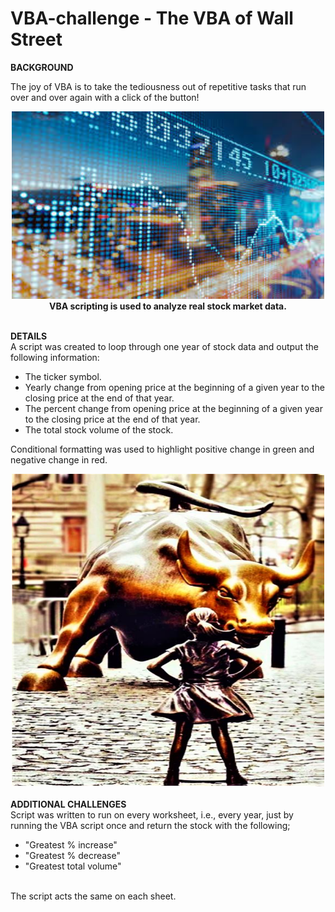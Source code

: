 # VBA-challenge - The VBA of Wall Street

<b>BACKGROUND</b><br>

The joy of VBA is to take the tediousness out of repetitive tasks that run over and over again with a click of the button!

<div align="center"><img src="static/images/city_reflection_behind_stock_market_data.jfif" width="500" height="300"/><br>
<b>VBA scripting is used to analyze real stock market data.</b></div>

<br>

<b>DETAILS</b><br>
A script was created to loop through one year of stock data and output the following information:<br>

  - The ticker symbol.
  - Yearly change from opening price at the beginning of a given year to the closing price at the end of that year.
  - The percent change from opening price at the beginning of a given year to the closing price at the end of that year.
  - The total stock volume of the stock.

Conditional formatting was used to highlight positive change in green and negative change in red.

<div align="center"><img src="static/images/wall_street_statues.jpg" width="500" height="500"/></div>
<br>
<b>ADDITIONAL CHALLENGES</b><br>
Script was written to run on every worksheet, i.e., every year, just by running the VBA script once and return the stock with the following;<br>

  - "Greatest % increase"
  - "Greatest % decrease"
  - "Greatest total volume" 
<br>
The script acts the same on each sheet. 
